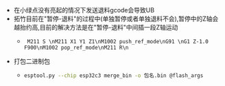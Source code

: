 - 在小绿点没有亮起的情况下发送退料gcode会导致UB
- 拓竹目前在"暂停-退料"的过程中(单独暂停或者单独退料不会),暂停中的Z轴会越抬约高,目前的解决方法是在"暂停-退料"中间插一段Z轴运动
    -  ```
        M211 S \nM211 X1 Y1 Z1\nM1002 push_ref_mode\nG91 \nG1 Z-1.0 F900\nM1002 pop_ref_mode\nM211 R\n
        ```
- 打包二进制包
  - ```bash
    esptool.py --chip esp32c3 merge_bin -o 包名.bin @flash_args
    ```